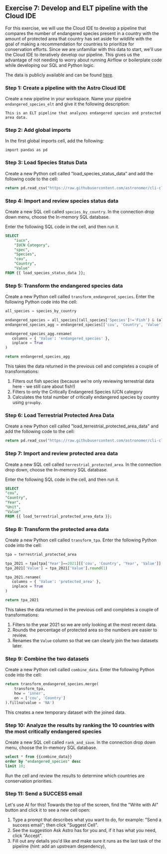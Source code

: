 ## Exercise 7: Develop and ELT pipeline with the Cloud IDE

For this exercise, we will use the Cloud IDE to develop a pipeline that compares the number of endangered species present in a country with the amount of protected area that country has set aside for wildlife with the goal of making a recommendation for countries to prioritize for conservation efforts. Since we are unfamiliar with this data to start, we'll use the Cloud IDE to iteratively develop our pipeline. This gives us the advantage of not needing to worry about running Airflow or boilerplate code while developing our SQL and Python logic.

The data is publicly available and can be found [here](https://www.kaggle.com/datasets/sarthakvajpayee/global-species-extinction).

### Step 1: Create a pipeline with the Astro Cloud IDE

Create a new pipeline in your workspace. Name your pipeline `endangered_species_elt` and give it the following description:

```text
This is an ELT pipeline that analyzes endangered species and protected area data.
```

### Step 2: Add global imports

In the first global imports cell, add the following:

`import pandas as pd`


### Step 3: Load Species Status Data

Create a new Python cell called "load_species_status_data" and add the following code to the cell:

```python
return pd.read_csv("https://raw.githubusercontent.com/astronomer/cli-cloud-ide-workshop/main/include/data/country_species_status_cleaned.csv", on_bad_lines='skip', nrows=100)
```

### Step 4: Import and review species status data

Create a new SQL cell called `species_by_country`. In the connection drop down menu, choose the In-memory SQL database.

Enter the following SQL code in the cell, and then run it.

```sql
SELECT 
    "iucn",
    "IUCN Category",
    "spec",
    "Species",
    "cou",
    "Country",
    "Value"
FROM {{ load_species_status_data }};
```

### Step 5: Transform the endangered species data

Create a new Python cell called `transform_endangered_species`. Enter the following Python code into the cell:

```python
all_species = species_by_country

endangered_species = all_species[(all_species['Species']!='Fish') & (all_species['IUCN Category'] == 'Number of critically endangered species')]
endangered_species_agg = endangered_species[['cou', 'Country', 'Value']].groupby(['cou', 'Country']).sum().reset_index()

endangered_species_agg.rename(
   columns = { 'Value': 'endangered_species' },
   inplace = True  
)

return endangered_species_agg
```

This takes the data returned in the previous cell and completes a couple of transformations:

1. Filters out fish species (because we're only reviewing terrestrial data here - we still care about fish!)
2. Filters to only the Critically Endangered Species IUCN category
3. Calculates the total number of critically endangered species by country using `groupby`.


### Step 6: Load Terrestrial Protected Area Data

Create a new Python cell called "load_terrestrial_protected_area_data" and add the following code to the cell:

```python
return pd.read_csv("https://raw.githubusercontent.com/astronomer/cli-cloud-ide-workshop/main/include/data/country_terrestrial_protected_area_cleaned.csv", on_bad_lines='skip', nrows=100)
```

### Step 7: Import and review protected area data

Create a new SQL cell called `terrestrial_protected_area`. In the connection drop down, choose the In-memory SQL database.

Enter the following SQL code in the cell, and then run it.


```sql
SELECT
"cou",
"Country",
"Year",
"Unit",
"Value"
FROM {{ load_terrestrial_protected_area_data }};
```

### Step 8: Transform the protected area data

Create a new Python cell called `transform_tpa`. Enter the following Python code into the cell:

```python
tpa = terrestrial_protected_area

tpa_2021 = tpa[tpa['Year']==2021][['cou', 'Country', 'Year', 'Value']]
tpa_2021['Value'] = tpa_2021['Value'].round(1)

tpa_2021.rename(
   columns = { 'Value': 'protected_area' },
   inplace = True  
)

return tpa_2021
```

This takes the data returned in the previous cell and completes a couple of transformations:

1. Filters to the year 2021 so we are only looking at the most recent data.
2. Rounds the percentage of protected area so the numbers are easier to review.
3. Renames the `Value` column so that we can clearly join the two datasets later.

### Step 9: Combine the two datasets

Create a new Python cell called `combine_data`. Enter the following Python code into the cell:

```python
return transform_endangered_species.merge(
    transform_tpa,
    how = 'inner',
    on = ['cou', 'Country']
).fillna(value = 'NA')
```

This creates a new temporary dataset with the joined data.

### Step 10: Analyze the results by ranking the 10 countries with the most critically endangered species

Create a new SQL cell called `rank_and_save`. In the connection drop down menu, choose the In-memory SQL database.

```sql
select * from {{combine_data}}
order by "endangered_species" desc
limit 10;
```

Run the cell and review the results to determine which countries are conservation priorities.

### Step 11: Send a SUCCESS email 

Let's use AI for this! Towards the top of the screen, find the "Write with AI" button and click it to see a new cell open:

1. Type a prompt that describes what you want to do, for example: "Send a success email"; then click "Suggest Cell". 
2. See the suggestion Ask Astro has for you and, if it has what you need, click "Accept".
3. Fill out any details you'd like and make sure it runs as the last task of the pipeline (hint: add an upstream dependency),
